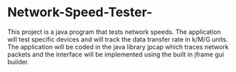 # Network-Speed-Tester-
This project is a java program that tests network speeds. The application will test specific devices and will track the data transfer rate in k/M/G units. 
The application will be coded in the java library jpcap which traces network packets and the interface will be implemented using the built in jframe gui builder.
